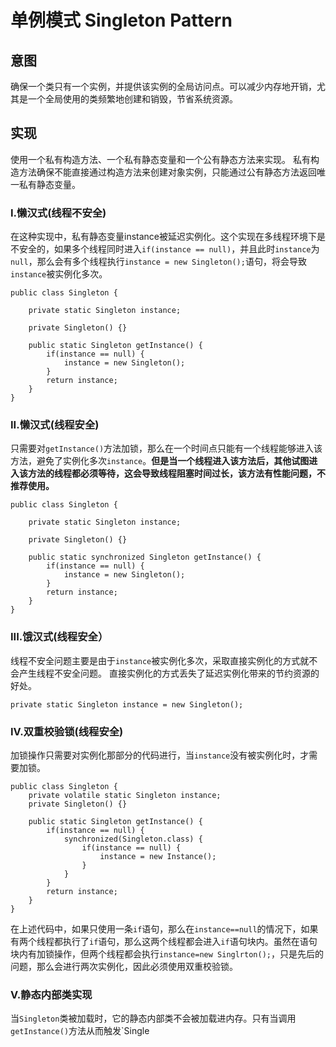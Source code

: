 # 单例模式 Singleton Pattern

## 意图
确保一个类只有一个实例，并提供该实例的全局访问点。可以减少内存地开销，尤其是一个全局使用的类频繁地创建和销毁，节省系统资源。
## 实现
使用一个私有构造方法、一个私有静态变量和一个公有静态方法来实现。
私有构造方法确保不能直接通过构造方法来创建对象实例，只能通过公有静态方法返回唯一私有静态变量。
### I.懒汉式(线程不安全) 
在这种实现中，私有静态变量instance被延迟实例化。这个实现在多线程环境下是不安全的，如果多个线程同时进入`if(instance == null)`，并且此时`instance`为`null`，那么会有多个线程执行`instance = new Singleton();`语句，将会导致`instance`被实例化多次。
```
public class Singleton {

    private static Singleton instance;

    private Singleton() {}
	
    public static Singleton getInstance() {
        if(instance == null) {
            instance = new Singleton();
        }
        return instance;		
    }
}
```
### II.懒汉式(线程安全)
只需要对`getInstance()`方法加锁，那么在一个时间点只能有一个线程能够进入该方法，避免了实例化多次`instance`。**但是当一个线程进入该方法后，其他试图进入该方法的线程都必须等待，这会导致线程阻塞时间过长，该方法有性能问题，不推荐使用。**
```
public class Singleton {

    private static Singleton instance;

    private Singleton() {}
	
    public static synchronized Singleton getInstance() {
        if(instance == null) {
            instance = new Singleton();
        }
        return instance;		
    }
}
```
### III.饿汉式(线程安全）
线程不安全问题主要是由于`instance`被实例化多次，采取直接实例化的方式就不会产生线程不安全问题。
直接实例化的方式丢失了延迟实例化带来的节约资源的好处。
```
private static Singleton instance = new Singleton();
```
### IV.双重校验锁(线程安全)
加锁操作只需要对实例化那部分的代码进行，当`instance`没有被实例化时，才需要加锁。
```
public class Singleton {
    private volatile static Singleton instance;
    private Singleton() {}

    public static Singleton getInstance() {
        if(instance == null) {
            synchronized(Singleton.class) {
                if(instance == null) {
                    instance = new Instance();
                }
            }   
        }
        return instance;
    }
}
```
在上述代码中，如果只使用一条`if`语句，那么在`instance==null`的情况下，如果有两个线程都执行了`if`语句，那么这两个线程都会进入`if`语句块内。虽然在语句块内有加锁操作，但两个线程都会执行`instance=new Singlrton();`，只是先后的问题，那么会进行两次实例化，因此必须使用双重校验锁。
### V.静态内部类实现
当`Singleton`类被加载时，它的静态内部类不会被加载进内存。只有当调用`getInstance()`方法从而触发`Single











